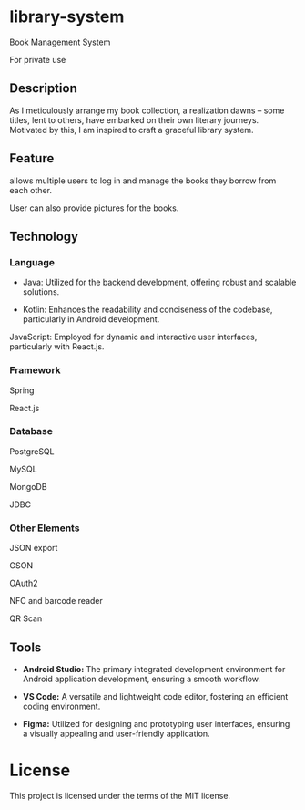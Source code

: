 # library-system
Book Management System

For private use

## Description

As I meticulously arrange my book collection, a realization dawns – some titles, lent to others, have embarked on their own literary journeys. Motivated by this, I am inspired to craft a graceful library system.

## Feature

allows multiple users to log in and manage the books they borrow from each other.

User can also provide pictures for the books.

## Technology

### Language

- Java: Utilized for the backend development, offering robust and scalable solutions.

- Kotlin: Enhances the readability and conciseness of the codebase, particularly in Android development.

JavaScript: Employed for dynamic and interactive user interfaces, particularly with React.js.

### Framework

Spring

React.js

### Database

PostgreSQL

MySQL

MongoDB

JDBC

### Other Elements

JSON export

GSON

OAuth2

NFC and barcode reader

QR Scan

## Tools

- **Android Studio:** The primary integrated development environment for Android application development, ensuring a smooth workflow.

- **VS Code:** A versatile and lightweight code editor, fostering an efficient coding environment.

- **Figma:** Utilized for designing and prototyping user interfaces, ensuring a visually appealing and user-friendly application.

# License

This project is licensed under the terms of the MIT license.
